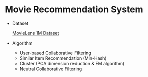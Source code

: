 # Movie Recommendation System

* Dataset
  
  [MovieLens 1M Dataset](https://grouplens.org/datasets/movielens/)

* Algorithm 

  * User-based Collaborative Filtering
  * Similar Item Recommendation (Min-Hash)
  * Cluster (PCA dimension reduction & EM algorithm)
  * Neutral Collaborative Filtering






